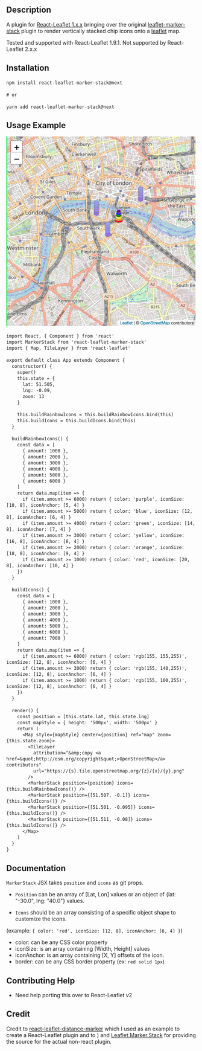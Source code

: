 ## Description

A plugin for [React-Leaflet 1.x.x](https://github.com/PaulLeCam/react-leaflet) bringing over the original [leaflet-marker-stack](https://github.com/IvanSanchez/Leaflet.Marker.Stack) plugin to render vertically stacked chip icons onto a [leaflet](https://github.com/Leaflet/Leaflet) map.

Tested and supported with React-Leaflet 1.9.1. Not supported by React-Leaflet 2.x.x

## Installation

```
npm install react-leaflet-marker-stack@next

# or

yarn add react-leaflet-marker-stack@next
```

## Usage Example

![Marker Stack Example](./markerStackExample.png)

```
import React, { Component } from 'react'
import MarkerStack from 'react-leaflet-marker-stack'
import { Map, TileLayer } from 'react-leaflet'

export default class App extends Component {
  constructor() {
    super()
    this.state = {
      lat: 51.505,
      lng: -0.09,
      zoom: 13
    }

    this.buildRainbowIcons = this.buildRainbowIcons.bind(this)
    this.buildIcons = this.buildIcons.bind(this)
  }

  buildRainbowIcons() {
    const data = [
      { amount: 1000 },
      { amount: 2000 },
      { amount: 3000 },
      { amount: 4000 },
      { amount: 5000 },
      { amount: 6000 }
    ]
    return data.map(item => {
      if (item.amount >= 6000) return { color: 'purple', iconSize: [10, 8], iconAnchor: [5, 4] }
      if (item.amount >= 5000) return { color: 'blue', iconSize: [12, 8], iconAnchor: [6, 4] }
      if (item.amount >= 4000) return { color: 'green', iconSize: [14, 8], iconAnchor: [7, 4] }
      if (item.amount >= 3000) return { color: 'yellow', iconSize: [16, 8], iconAnchor: [8, 4] }
      if (item.amount >= 2000) return { color: 'orange', iconSize: [18, 8], iconAnchor: [9, 4] }
      if (item.amount >= 1000) return { color: 'red', iconSize: [20, 8], iconAnchor: [10, 4] }
    })
  }

  buildIcons() {
    const data = [
      { amount: 1000 },
      { amount: 2000 },
      { amount: 3000 },
      { amount: 4000 },
      { amount: 5000 },
      { amount: 6000 },
      { amount: 7000 }
    ]
    return data.map(item => {
      if (item.amount >= 6000) return { color: 'rgb(155, 155,255)', iconSize: [12, 8], iconAnchor: [6, 4] }
      if (item.amount >= 3000) return { color: 'rgb(155, 140,255)', iconSize: [12, 8], iconAnchor: [6, 4] }
      if (item.amount >= 1000) return { color: 'rgb(155, 100,255)', iconSize: [12, 8], iconAnchor: [6, 4] }
    })
  }

  render() {
    const position = [this.state.lat, this.state.lng]
    const mapStyle = { height: '500px', width: '500px' }
    return (
      <Map style={mapStyle} center={position} ref="map" zoom={this.state.zoom}>
        <TileLayer
          attribution="&amp;copy <a href=&quot;http://osm.org/copyright&quot;>OpenStreetMap</a> contributors"
          url="https://{s}.tile.openstreetmap.org/{z}/{x}/{y}.png"
        />
        <MarkerStack position={position} icons={this.buildRainbowIcons()} />
        <MarkerStack position={[51.507, -0.1]} icons={this.buildIcons()} />
        <MarkerStack position={[51.501, -0.095]} icons={this.buildIcons()} />
        <MarkerStack position={[51.511, -0.08]} icons={this.buildIcons()} />
      </Map>
    )
  }
}
```

## Documentation

`MarkerStack` JSX takes `position` and `icons` as git props.

- `Position` can be an array of [Lat, Lon] values or an object of {lat: "-30.0", lng: "40.0"} values.

- `Icons` should be an array consisting of a specific object shape to customize the icons.

(example: `{ color: 'red', iconSize: [12, 8], iconAnchor: [6, 4] }`)

- color: can be any CSS color property
- iconSize: is an array containing [Width, Height] values
- iconAnchor: is an array containing [X, Y] offsets of the icon.
- border: can be any CSS border property (ex: `red solid 1px`)

## Contributing Help

- Need help porting this over to React-Leaflet v2

## Credit

Credit to [react-leaflet-distance-marker](https://github.com/fullhdpixel/react-leaflet-distance-marker) which I used as an example to create a React-Leaflet plugin and to
) and [Leaflet.Marker.Stack](https://github.com/IvanSanchez/Leaflet.Marker.Stack)
for providing the source for the actual non-react plugin.
